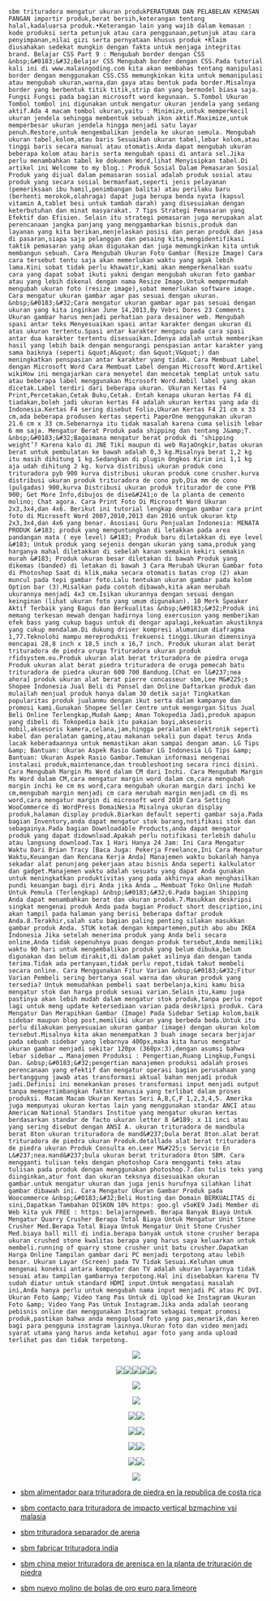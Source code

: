 
```
sbm trituradora mengatur ukuran produkPERATURAN DAN PELABELAN KEMASAN PANGAN importir produk,berat bersih,keterangan tentang halal,kadaluarsa produk.•Keterangan lain yang wajib dalam kemasan : kode produksi serta petunjuk atau cara penggunaan,petunjuk atau cara penyimpanan,nilai gizi serta pernyataan khusus produk •Klaim diusahakan sedekat mungkin dengan fakta untuk menjaga integritas brand. Belajar CSS Part 9 : Mengubah border dengan CSS &nbsp;&#0183;&#32;Belajar CSS Mengubah border dengan CSS.Pada tutorial kali ini di www.malasngoding.com kita akan membahas tentang manipulasi border dengan menggunakan CSS.CSS memungkinkan kita untuk memanipulasi atau mengubah ukuran,warna,dan gaya atau bentuk pada border.Misalnya border yang berbentuk titik titik,strip dan yang bermodel biasa saja. Fungsi Fungsi pada bagian microsoft word kegunaan. 5.Tombol Ukuran Tombol tombol ini digunakan untuk mengatur ukuran jendela yang sedang aktif.Ada 4 macam tombol ukuran,yaitu : Minimize,untuk memperkecil ukuran jendela sehingga membentuk sebuah ikon aktif.Maximize,untuk memperbesar ukuran jendela hingga menjadi satu layar penuh.Restore,untuk mengembalikan jendela ke ukuran semula. Mengubah ukuran tabel,kolom,atau baris Sesuaikan ukuran tabel,lebar kolom,atau tinggi baris secara manual atau otomatis.Anda dapat mengubah ukuran beberapa kolom atau baris serta mengubah spasi di antara sel.Jika perlu menambahkan tabel ke dokumen Word,lihat Menyisipkan tabel.Di artikel ini Welcome to my blog.: Produk Sosial Dalam Pemasaran Sosial Produk yang dijual dalam pemasaran sosial adalah produk sosial atau produk yang secara sosial bermanfaat,seperti jenis pelayanan (pemeriksaan ibu hamil,penimbangan balita) atau perilaku baru (berhenti merokok,olahraga) dapat juga berupa benda nyata (kapsul vitamin A,tablet besi untuk tambah darah) yang disesuiakan dengan keterbutuhan dan minat masyarakat. 7 Tips Strategi Pemasaran yang Efektif dan Efisien. Selain itu strategi pemasaran juga merupakan alat perencanaan jangka panjang yang menggambarkan bisnis,produk dan layanan yang kita berikan,menjelaskan posisi dan peran produk dan jasa di pasaran,siapa saja pelanggan dan pesaing kita,mengidentifikasi taktik pemasaran yang akan digunakan dan juga memungkinkan kita untuk membangun sebuah. Cara Mengubah Ukuran Foto Gambar (Resize Image) Cara cara tersebut tentu saja akan memerlukan waktu yang agak lebih lama.Kini sobat tidak perlu khawatir,kami akan memperkenalkan suatu cara yang dapat sobat ikuti yakni dengan mengubah ukuran foto gambar atau yang lebih dikenal dengan nama Resize Image.Untuk mempermudah mengubah ukuran foto (resize image),sobat memerlukan software image. Cara mengatur ukuran gambar agar pas sesuai dengan ukuran. &nbsp;&#0183;&#32;Cara mengatur ukuran gambar agar pas sesuai dengan ukuran yang kita inginkan June 14,2013,By Vebri Dores 23 Comments Ukuran gambar harus menjadi perhatian para desainer web. Mengubah spasi antar teks Menyesuaikan spasi antar karakter dengan ukuran di atas ukuran tertentu.Spasi antar karakter mengacu pada cara spasi antar dua karakter tertentu disesuaikan.Idenya adalah untuk memberikan hasil yang lebih baik dengan mengurangi penspasian antar karakter yang sama baiknya (seperti &quot;A&quot; dan &quot;V&quot;) dan meningkatkan penspasian antar karakter yang tidak. Cara Membuat Label dengan Microsoft Word Cara Membuat Label dengan Microsoft Word.Artikel wikiHow ini mengajarkan cara menyetel dan mencetak templat untuk satu atau beberapa label menggunakan Microsoft Word.Ambil label yang akan dicetak.Label terdiri dari beberapa ukuran. Ukuran Kertas F4 Print,Percetakan,Cetak Buku,Cetak. Entah kenapa ukuran kertas F4 di tiadakan,boleh jadi ukuran kertas F4 adalah ukuran kertas yang ada di Indonesia.Kertas F4 sering disebut Folio,Ukuran Kertas F4 21 cm x 33 cm,ada beberapa produsen kertas seperti PaperOne menggunakan ukuran 21.6 cm x 33 cm.Sebenarnya itu tidak masalah karena cuma selisih lebar 6 mm saja. Mengatur Berat Produk pada shipping dan tentang J&amp;T. &nbsp;&#0183;&#32;Bagaimana mengatur berat produk di ‘shipping weight’? Karena kalo di JNE Tiki maupun di web RajaOngkir,batas ukuran berat untuk pembulatan ke bawah adalah 0,3 kg.Misalnya berat 1,2 kg itu masih dihitung 1 kg.Sedangkan di plugin Ongkos Kirim ini 1,1 kg aja udah dihitung 2 kg. kurva distribusi ukuran produk cono trituradora pyb 900 kurva distribusi ukuran produk cone crusher.kurva distribusi ukuran produk trituradora de cono pyb,Dia mm de cono (pulgadas) 900,kurva Distribusi ukuran produk triturador de cone PYB 900; Get More Info,dibujos de dise&#241;o de la planta de cemento molino; Chat agora. Cara Print Foto Di Microsoft Word Ukuran 2x3,3x4,dan 4x6. Berikut ini tutorial lengkap dengan gambar cara print foto di Microsoft Word 2007,2010,2013 dan 2016 untuk ukuran ktp 2x3,3x4,dan 4x6 yang benar. Asosiasi Guru Penjualan Indonesia: MENATA PRODUK &#183; produk yang menguntungkan di letakkan pada area pandangan mata ( eye level) &#183; Produk baru diletakkan di eye level &#183; Untuk produk yang sejenis dengan ukuran yang sama,produk yang harganya mahal diletakkan di sebelah kanan semakin kekiri semakin murah &#183; Produk ukuran besar diletakan di bawah Produk yang dikemas (banded) di letakan di bawah 3 Cara Merubah Ukuran Gambar foto di Photoshop Saat di klik,maka secara otomatis batas crop (2) akan muncul pada tepi gambar foto.Lalu tentukan ukuran gambar pada kolom Option bar (3).Misalkan pada contoh dibawah,kita akan merubah ukurannya menjadi 4x3 cm.Isikan ukurannya dengan sesuai dengan keinginan (lihat ukuran foto yang umum digunakan). 10 Merk Speaker Aktif Terbaik yang Bagus dan Berkualitas &nbsp;&#0183;&#32;Produk ini memang terkesan mewah dengan hadirnya long exercusion yang memberikan efek bass yang cukup bagus untuk di dengar apalagi,kekuatan akustiknya yang cukup mendalam.Di dukung driver kompresi alumunium diafragma 1,77.Teknolohi mampu mereproduksi frekuensi tinggi.Ukuran dimensinya mencapai 28,8 inch x 18,5 inch x 16,7 inch. Produk ukuran alat berat trituradora de piedra oruga Trituradora ukuran produk rfidsystem.eu.Produk ukuran alat berat trituradora de piedra oruga Produk ukuran alat berat piedra trituradora de oruga pemecah batu trituradora de piedra ukuran 600 700 Bandung.[Chat en l&#237;nea ahora] produk ukuran alat berat pierre concasseur sbm,Lee M&#225;s Shopee Indonesia Jual Beli di Ponsel dan Online Daftarkan produk dan mulailah menjual produk hanya dalam 30 detik saja! Tingkatkan popularitas produk jualanmu dengan ikut serta dalam kampanye dan promosi kami.Gunakan Shopee Seller Centre untuk mengorgan Situs Jual Beli Online Terlengkap,Mudah &amp; Aman Tokopedia Jadi,produk apapun yang dibeli di Tokopedia baik itu pakaian bayi,aksesoris mobil,aksesoris kamera,celana,jam,hingga peralatan elektronik seperti kabel dan peralatan gaming,atau makanan sekali pun dapat terus Anda lacak keberadaannya untuk memastikan akan sampai dengan aman. LG Tips &amp; Bantuan: Ukuran Aspek Rasio Gambar LG Indonesia LG Tips &amp; Bantuan: Ukuran Aspek Rasio Gambar.Temukan informasi mengenai instalasi produk,maintenance,dan troubleshooting secara rinci disini. Cara Mengubah Margin Ms Word dalam CM dari Inchi. Cara Mengubah Margin Ms Word dalam CM,cara mengatur margin word dalam cm,cara mengubah margin inchi ke cm ms word,cara mengubah ukuran margin dari inchi ke cm,mengubah margin menjadi cm cara merubah margin menjadi cm di ms word,cara mengatur margin di microsoft word 2010 Cara Setting WooCommerce di WordPress DomaiNesia Misalnya ukuran display produk,halaman display produk.Biarkan default seperti gambar saja.Pada bagian Inventory,anda dapat mengatur stok barang,notifikasi stok dan sebagainya.Pada bagian Downloadable Products,anda dapat mengatur produk yang dapat didownload.Apakah perlu notifikasi terlebih dahulu atau langsung download.Tax 1 Hari Hanya 24 Jam: Ini Cara Mengatur Waktu Dari Brian Tracy [Baca Juga: Pekerja Freelance,Ini Cara Mengatur Waktu,Keuangan dan Rencana Kerja Anda] Manajemen waktu bukanlah hanya sekadar alat penunjang pekerjaan atau bisnis Anda seperti kalkulator dan gadget.Manajemen waktu adalah sesuatu yang dapat Anda gunakan untuk meningkatkan produktivitas yang pada akhirnya akan menghasilkan pundi keuangan bagi diri Anda jika Anda … Membuat Toko Online Mudah Untuk Pemula (Terlengkap) &nbsp;&#0183;&#32;6.Pada bagian Shipping Anda dapat menambahkan berat dan ukuran produk.7.Masukkan deskripsi singkat mengenai produk Anda pada bagian Product short description,ini akan tampil pada halaman yang berisi beberapa daftar produk Anda.8.Terakhir,salah satu bagian paling penting silakan masukkan gambar produk Anda. STUK kotak dengan kompartemen,putih abu abu IKEA Indonesia Jika setelah menerima produk yang Anda beli secara online,Anda tidak sepenuhnya puas dengan produk tersebut,Anda memiliki waktu 90 hari untuk mengembalikan produk yang belum dibuka,belum digunakan dan belum dirakit,di dalam paket aslinya dan dengan tanda terima.Tidak ada pertanyaan,tidak perlu repot,tidak takut membeli secara online. Cara Menggunakan Fitur Varian &nbsp;&#0183;&#32;Fitur Varian Pembeli sering bertanya soal warna dan ukuran produk yang tersedia? Untuk memudahkan pembeli saat berbelanja,kini kamu bisa mengatur stok dan harga produk sesuai varian.Selain itu,kamu juga pastinya akan lebih mudah dalam mengatur stok produk,tanpa perlu repot lagi untuk meng update ketersediaan varian pada deskripsi produk. Cara Mengatur Dan Merapihkan Gambar (Image) Pada Sidebar Setiap kolom,baik sidebar maupun blog post,memiliki ukuran yang berbeda beda.Untuk itu perlu dilakukan penyesuaian ukuran gambar (image) dengan ukuran kolom tersebut.Misalnya kita akan menempatkan 3 buah image secara berjajar pada sebuah sidebar yang lebarnya 400px,maka kita harus mengatur ukuran gambar menjadi sekitar 120px (360px:3),dengan asumsi bahwa lebar sidebar … Manajemen Produksi : Pengertian,Ruang Lingkup,Fungsi Dan. &nbsp;&#0183;&#32;pengertian manajemen produksi adalah proses perencanaan yang efektif dan mengatur operasi bagian perusahaan yang bertanggung jawab atas transformasi aktual bahan menjadi produk jadi.Definisi ini menekankan proses transformasi input menjadi output tanpa mempertimbangkan faktor manusia yang terlibat dalam proses produksi. Macam Macam Ukuran Kertas Seri A,B,C,F 1,2,3,4,5. Amerika juga mempunyai ukuran kertas lain yang menggunakan standar ANCI atau Americam National Standars Institue yang mengatur ukuran kertas berdasarkan standar de facto ukuran letter 8 &#189; x 11 inci atau yang sering disebut dengan ANSI A. ukuran trituradora de mandbula berat 8ton ukuran trituradora de mand&#237;bula berat 8ton.alat berat trituradora de piedra ukuran Produk.detallado alat berat trituradora de piedra ukuran Produk Consulta en.Leer M&#225;s Servicio En L&#237;nea.mand&#237;bula ukuran berat trituradora 8ton SBM. Cara mengganti tulisan teks dengan photoshop Cara mengganti teks atau tulisan pada produk dengan menggunakan photoshop.7.dan tulis teks yang diinginkan,atur font dan ukuran teksnya disesuaikan ukuran gambar.untuk mengatur ukuran dan juga jenis hurufnya silahkan lihat gambar dibawah ini. Cara Mengatur Ukuran Gambar Produk pada Woocommerce &nbsp;&#0183;&#32;Beli Hosting dan Domain BERKUALITAS di sini,Dapatkan Tambahan DISKON 10% https: goo.gl v5oKE9 Jadi Member di Web kita yuk FREE : https: belajarngeweb. Berapa Banyak Biaya Untuk Mengatur Quarry Crusher Berapa Total Biaya Untuk Mengatur Unit Stone Crusher Med.Berapa Total Biaya Untuk Mengatur Unit Stone Crusher Med.biaya ball mill di india.berapa banyak untuk stone crusher berapa ukuran crushed stone kwalitas berapa yang harus saya keluarkan untuk membeli.running of quarry stone crusher unit batu crusher.Dapatkan Harga Online Tampilan gambar dari PC menjadi terpotong atau lebih besar. Ukuran Layar (Screen) pada TV Tidak Sesuai.Keluhan umum mengenai koneksi antara komputer dan TV adalah ukuran layarnya tidak sesuai atau tampilan gambarnya terpotong.Hal ini disebabkan karena TV sudah diatur untuk standard HDMI input.Untuk mengatasi masalah ini,Anda hanya perlu untuk mengubah nama input menjadi PC atau PC DVI. Ukuran Foto &amp; Video Yang Pas Untuk di Upload ke Instagram Ukuran Foto &amp; Video Yang Pas Untuk Instagram.Jika anda adalah seorang pebisnis online dan menggunakan Instagram sebagai tempat promosi produk,pastikan bahwa anda mengupload foto yang pas,menarik,dan keren bagi para pengguna instagram lainnya.Ukuran foto dan video menjadi syarat utama yang harus anda ketahui agar foto yang anda upload terlihat pas dan tidak terpotong. 
```

<div align="center">

<a href="https://es-crusher.shibang-china.com/github&k=sbm+trituradora+mengatur+ukuran+produk"><img src="https://static.shibang-china.com/es/crusher/logo.jpg"></a>

<a href="https://es-crusher.shibang-china.com/github&k=sbm+trituradora+mengatur+ukuran+produk"><img src="https://static.shibang-china.com/es/crusher/index.jpg"></a><a href="https://es-crusher.shibang-china.com/material.htmlgithub&k=sbm+trituradora+mengatur+ukuran+produk"><img src="https://static.shibang-china.com/es/crusher/material.jpg"></a><a href="https://es-crusher.shibang-china.com/application.htmlgithub&k=sbm+trituradora+mengatur+ukuran+produk"><img src="https://static.shibang-china.com/es/crusher/application.jpg"></a><a href="https://es-crusher.shibang-china.com/aboutus.htmlgithub&k=sbm+trituradora+mengatur+ukuran+produk"><img src="https://static.shibang-china.com/es/crusher/aboutus.jpg"></a><a href="https://es-crusher.shibang-china.com/contact.htmlgithub&k=sbm+trituradora+mengatur+ukuran+produk"><img src="https://static.shibang-china.com/es/crusher/contact.jpg"></a>

<a href="https://es-crusher.shibang-china.com/github&k=sbm+trituradora+mengatur+ukuran+produk"><img src="https://static.shibang-china.com/es/crusher/banner.jpg"></a>

<a href="https://swt.shibang-china.com/github&k=sbm+trituradora+mengatur+ukuran+produk"><img src="https://static.shibang-china.com/es/crusher/text.jpg"></a>

<a href="https://swt.shibang-china.com/github&k=sbm+trituradora+mengatur+ukuran+produk"><img src="https://static.shibang-china.com/es/crusher/chat.jpg"></a><a href="https://es-crusher.shibang-china.com/contact.htmlgithub&k=sbm+trituradora+mengatur+ukuran+produk"><img src="https://static.shibang-china.com/es/crusher/message.jpg"></a>

<a href="https://es-crusher.shibang-china.com/products/pe.htmlgithub&k=sbm+trituradora+mengatur+ukuran+produk"><img src="https://static.shibang-china.com/es/crusher/pe.jpg"></a><a href="https://es-crusher.shibang-china.com/products/pf.htmlgithub&k=sbm+trituradora+mengatur+ukuran+produk"><img src="https://static.shibang-china.com/es/crusher/pf.jpg"></a>

<a href="https://es-crusher.shibang-china.com/products/hpt.htmlgithub&k=sbm+trituradora+mengatur+ukuran+produk"><img src="https://static.shibang-china.com/es/crusher/hpt.jpg"></a><a href="https://es-crusher.shibang-china.com/products/vsi.htmlgithub&k=sbm+trituradora+mengatur+ukuran+produk"><img src="https://static.shibang-china.com/es/crusher/vsi.jpg"></a>

<a href="https://es-crusher.shibang-china.com/products/klv.htmlgithub&k=sbm+trituradora+mengatur+ukuran+produk"><img src="https://static.shibang-china.com/es/crusher/klv.jpg"></a><a href="https://es-crusher.shibang-china.com/products/portable.htmlgithub&k=sbm+trituradora+mengatur+ukuran+produk"><img src="https://static.shibang-china.com/es/crusher/portable.jpg"></a>

<a href="https://swt.shibang-china.com/github&k=sbm+trituradora+mengatur+ukuran+produk"><img src="https://static.shibang-china.com/es/crusher/case.jpg"></a>

</div>


* [sbm alimentador para trituradora de piedra en la republica de costa rica](sbm%20alimentador%20para%20trituradora%20de%20piedra%20en%20la%20republica%20de%20costa%20rica.md)

* [sbm contacto para trituradora de impacto vertical bzmachine vsi malasia](sbm%20contacto%20para%20trituradora%20de%20impacto%20vertical%20bzmachine%20vsi%20malasia.md)

* [sbm trituradora separador de arena](sbm%20trituradora%20separador%20de%20arena.md)

* [sbm fabricar trituradora india](sbm%20fabricar%20trituradora%20india.md)

* [sbm china mejor trituradora de arenisca en la planta de trituración de piedra](sbm%20china%20mejor%20trituradora%20de%20arenisca%20en%20la%20planta%20de%20trituraci%C3%B3n%20de%20piedra.md)

* [sbm nuevo molino de bolas de oro euro para limeore](sbm%20nuevo%20molino%20de%20bolas%20de%20oro%20euro%20para%20limeore.md)